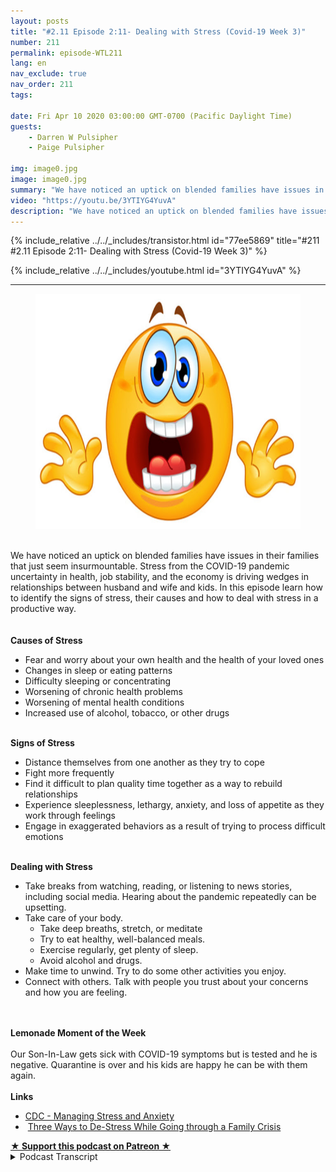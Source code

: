 ```yaml
---
layout: posts
title: "#2.11 Episode 2:11- Dealing with Stress (Covid-19 Week 3)"
number: 211
permalink: episode-WTL211
lang: en
nav_exclude: true
nav_order: 211
tags:

date: Fri Apr 10 2020 03:00:00 GMT-0700 (Pacific Daylight Time)
guests:
    - Darren W Pulsipher
    - Paige Pulsipher

img: image0.jpg
image: image0.jpg
summary: "We have noticed an uptick on blended families have issues in their families that just seem insurmountable. Stress from the COVID-19 pandemic uncertainty in health, job stability, and the economy is driving wedges in relationships between husband and wife and kids. In this episode learn how to identify the signs of stress, their causes and how to deal with stress in a productive way."
video: "https://youtu.be/3YTIYG4YuvA"
description: "We have noticed an uptick on blended families have issues in their families that just seem insurmountable. Stress from the COVID-19 pandemic uncertainty in health, job stability, and the economy is driving wedges in relationships between husband and wife and kids. In this episode learn how to identify the signs of stress, their causes and how to deal with stress in a productive way."
---
```


<div>
{% include_relative ../../_includes/transistor.html id="77ee5869" title="#211 #2.11 Episode 2:11- Dealing with Stress (Covid-19 Week 3)" %}

{% include_relative ../../_includes/youtube.html id="3YTIYG4YuvA" %}
</div>

---

<html><head></head><body><div><figure data-trix-attachment="{&quot;contentType&quot;:&quot;image&quot;,&quot;height&quot;:376,&quot;url&quot;:&quot;http://2.bp.blogspot.com/-iIuIevdaKIA/Xo_wFiAGrII/AAAAAAAFMuA/NJU_SsZUYdInR6JR-reDkwj2FB4ynLqzACK4BGAYYCw/s640/Stress_%2BYayayoyo.jpg&quot;,&quot;width&quot;:640}" data-trix-content-type="image" class="attachment attachment--preview"><img src="./image0.jpg" width="640" height="376"><figcaption class="attachment__caption"></figcaption></figure></div><div><br></div><div>We have noticed an uptick on blended families have issues in their families that just seem insurmountable. Stress from the COVID-19 pandemic uncertainty in health, job stability, and the economy is driving wedges in relationships between husband and wife and kids. In this episode learn how to identify the signs of stress, their causes and how to deal with stress in a productive way.</div><div><br></div><div><strong><br>Causes of Stress</strong></div><ul><li>Fear and worry about your own health and the health of your loved ones</li><li>Changes in sleep or eating patterns</li><li>Difficulty sleeping or concentrating</li><li>Worsening of chronic health problems</li><li>Worsening of mental health conditions</li><li>Increased use of alcohol, tobacco, or other drugs</li></ul><div><strong><br>Signs of Stress</strong></div><ul><li>Distance themselves from one another as they try to cope</li><li>Fight more frequently</li><li>Find it difficult to plan quality time together as a way to rebuild relationships</li><li>Experience sleeplessness, lethargy, anxiety, and loss of appetite as they work through feelings</li><li>Engage in exaggerated behaviors as a result of trying to process difficult emotions</li></ul><div><strong><br>Dealing with Stress</strong></div><ul><li>Take breaks from watching, reading, or listening to news stories, including social media. Hearing about the pandemic repeatedly can be upsetting.</li><li>Take care of your body.<ul><li>Take deep breaths, stretch, or meditate</li><li>Try to eat healthy, well-balanced meals.</li><li>Exercise regularly, get plenty of sleep.</li><li>Avoid alcohol and drugs.</li></ul></li><li>Make time to unwind. Try to do some other activities you enjoy.</li><li>Connect with others. Talk with people you trust about your concerns and how you are feeling.</li></ul><div><br></div><div><strong><br>Lemonade Moment of the Week<br></strong><br></div><div>Our Son-In-Law gets sick with COVID-19 symptoms but is tested and he is negative. Quarantine is over and his kids are happy he can be with them again.</div><div><strong><br>Links</strong></div><ul><li><a href="https://www.blogger.com/%C2%A0https://www.cdc.gov/coronavirus/2019-ncov/daily-life-coping/managing-stress-anxiety.html">CDC - Managing Stress and Anxiety</a></li><li>&nbsp;<a href="https://familymaven.io/bigblendedfamily/parenting/3-ways-to-de-stress-while-going-through-a-family-crisis-xy2mLTUdy0ahMY8Ypg9XHQ">Three Ways to De-Stress While Going through a Family Crisis</a>&nbsp; &nbsp;</li></ul>
<strong>
  <a href="https://www.patreon.com/wheresthelemonade" target="_donate" rel="payment" title="★ Support this podcast on Patreon ★">★ Support this podcast on Patreon ★</a>
</strong></body></html>

<details>
<summary> Podcast Transcript </summary>

<p></p>

</details>
